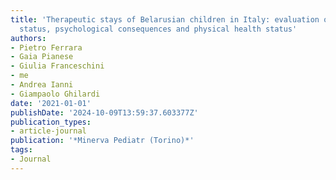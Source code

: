 ```yaml
---
title: 'Therapeutic stays of Belarusian children in Italy: evaluation of their mental
  status, psychological consequences and physical health status'
authors:
- Pietro Ferrara
- Gaia Pianese
- Giulia Franceschini
- me
- Andrea Ianni
- Giampaolo Ghilardi
date: '2021-01-01'
publishDate: '2024-10-09T13:59:37.603377Z'
publication_types:
- article-journal
publication: '*Minerva Pediatr (Torino)*'
tags:
- Journal
---
```


